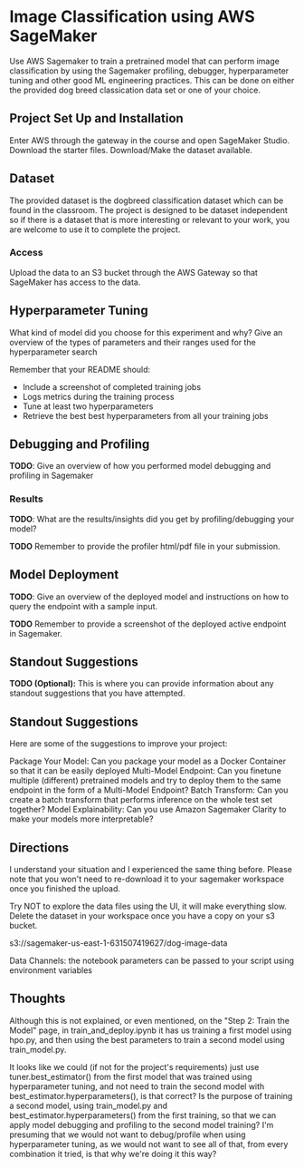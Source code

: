 # Image Classification using AWS SageMaker

Use AWS Sagemaker to train a pretrained model that can perform image classification by using the Sagemaker profiling, debugger, hyperparameter tuning and other good ML engineering practices. This can be done on either the provided dog breed classication data set or one of your choice.

## Project Set Up and Installation
Enter AWS through the gateway in the course and open SageMaker Studio. 
Download the starter files.
Download/Make the dataset available. 

## Dataset
The provided dataset is the dogbreed classification dataset which can be found in the classroom.
The project is designed to be dataset independent so if there is a dataset that is more interesting or relevant to your work, you are welcome to use it to complete the project.

### Access
Upload the data to an S3 bucket through the AWS Gateway so that SageMaker has access to the data. 

## Hyperparameter Tuning
What kind of model did you choose for this experiment and why? Give an overview of the types of parameters and their ranges used for the hyperparameter search

Remember that your README should:
- Include a screenshot of completed training jobs
- Logs metrics during the training process
- Tune at least two hyperparameters
- Retrieve the best best hyperparameters from all your training jobs

## Debugging and Profiling
**TODO**: Give an overview of how you performed model debugging and profiling in Sagemaker

### Results
**TODO**: What are the results/insights did you get by profiling/debugging your model?

**TODO** Remember to provide the profiler html/pdf file in your submission.


## Model Deployment
**TODO**: Give an overview of the deployed model and instructions on how to query the endpoint with a sample input.

**TODO** Remember to provide a screenshot of the deployed active endpoint in Sagemaker.

## Standout Suggestions
**TODO (Optional):** This is where you can provide information about any standout suggestions that you have attempted.



## Standout Suggestions
Here are some of the suggestions to improve your project:


Package Your Model: Can you package your model as a Docker Container so that it can be easily deployed
Multi-Model Endpoint: Can you finetune multiple (different) pretrained models and try to deploy them to the same endpoint in the form of a Multi-Model Endpoint?
Batch Transform: Can you create a batch transform that performs inference on the whole test set together?
Model Explainability: Can you use Amazon Sagemaker Clarity to make your models more interpretable?

## Directions



I understand your situation and I experienced the same thing before. Please note that you won't need to re-download it to your sagemaker workspace once you finished the upload.

Try NOT to explore the data files using the UI, it will make everything slow.
Delete the dataset in your workspace once you have a copy on your s3 bucket.

s3://sagemaker-us-east-1-631507419627/dog-image-data


Data Channels: the notebook parameters can be passed to your script using environment variables

## Thoughts

Although this is not explained, or even mentioned, on the "Step 2: Train the Model" page, in train_and_deploy.ipynb it has us training a first model using hpo.py, and then using the best parameters to train a second model using train_model.py.

It looks like we could (if not for the project's requirements) just use tuner.best_estimator() from the first model that was trained using hyperparameter tuning, and not need to train the second model with best_estimator.hyperparameters(), is that correct?
Is the purpose of training a second model, using train_model.py and best_estimator.hyperparameters() from the first training, so that we can apply model debugging and profiling to the second model training?
I'm presuming that we would not want to debug/profile when using hyperparameter tuning, as we would not want to see all of that, from every combination it tried, is that why we're doing it this way?